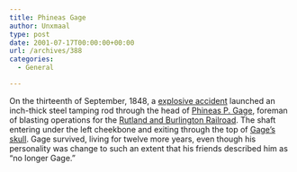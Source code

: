 ```yaml
---
title: Phineas Gage
author: Unxmaal
type: post
date: 2001-07-17T00:00:00+00:00
url: /archives/388
categories:
  - General

---
```

On the thirteenth of September, 1848, a [explosive accident][1] launched an inch-thick steel tamping rod through the head of <A HREF="http://www.2think.org/hii/100196-5.shtml">Phineas P. Gage</a>, foreman of blasting operations for the [Rutland and Burlington Railroad][2]. The shaft entering under the left cheekbone and exiting through the top of [Gage&#8217;s skull][3]. Gage survived, living for twelve more years, even though his personality was change to such an extent that his friends described him as &#8220;no longer Gage.&#8221;

 [1]: http://www.sekhmet.org/~malice/gage.html
 [2]: http://www.ultranet.com/~jimdu4/history.htm
 [3]: http://www-instruct.nmu.edu/psychology/mmacmill/gage_page/pgage.htm